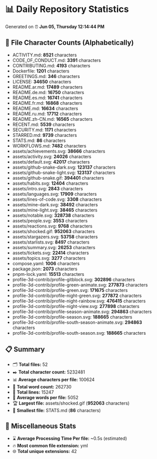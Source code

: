 # 📊 Daily Repository Statistics
Generated on ⏰ **Jun 05, Thursday 12:14:44 PM**

## 📂 File Character Counts (Alphabetically)
- ACTIVITY.md: **8521** characters
- CODE_OF_CONDUCT.md: **3391** characters
- CONTRIBUTING.md: **4193** characters
- Dockerfile: **1201** characters
- GREETINGS.md: **346** characters
- LICENSE: **34650** characters
- README.ar.md: **17489** characters
- README.de.md: **16750** characters
- README.es.md: **16741** characters
- README.fr.md: **16868** characters
- README.md: **16634** characters
- README.ru.md: **17712** characters
- README.zh-CN.md: **16565** characters
- RECENT.md: **5539** characters
- SECURITY.md: **1171** characters
- STARRED.md: **9739** characters
- STATS.md: **86** characters
- WORKFLOWS.md: **7482** characters
- assets/achievements.svg: **38666** characters
- assets/activity.svg: **24026** characters
- assets/default.svg: **42017** characters
- assets/github-snake-dark.svg: **123137** characters
- assets/github-snake-light.svg: **123137** characters
- assets/github-snake.gif: **394401** characters
- assets/habits.svg: **12404** characters
- assets/intro.svg: **2843** characters
- assets/languages.svg: **17909** characters
- assets/lines-of-code.svg: **3308** characters
- assets/mine-dark.svg: **38492** characters
- assets/mine-light.svg: **38465** characters
- assets/notable.svg: **328738** characters
- assets/people.svg: **3553** characters
- assets/reactions.svg: **9768** characters
- assets/shocked.gif: **952063** characters
- assets/stargazers.svg: **53758** characters
- assets/starlists.svg: **8497** characters
- assets/summary.svg: **26253** characters
- assets/tickets.svg: **22414** characters
- assets/topics.svg: **3277** characters
- compose.yaml: **1006** characters
- package.json: **2073** characters
- pnpm-lock.yaml: **15513** characters
- profile-3d-contrib/profile-gitblock.svg: **302896** characters
- profile-3d-contrib/profile-green-animate.svg: **277873** characters
- profile-3d-contrib/profile-green.svg: **171675** characters
- profile-3d-contrib/profile-night-green.svg: **277872** characters
- profile-3d-contrib/profile-night-rainbow.svg: **476415** characters
- profile-3d-contrib/profile-night-view.svg: **277898** characters
- profile-3d-contrib/profile-season-animate.svg: **294863** characters
- profile-3d-contrib/profile-season.svg: **188665** characters
- profile-3d-contrib/profile-south-season-animate.svg: **294863** characters
- profile-3d-contrib/profile-south-season.svg: **188665** characters

## 📋 Summary
- 🗂️ **Total files:** 52
- ✒️ **Total character count:** 5232481
- 📊 **Average characters per file:** 100624
- 📝 **Total word count:** 262730
- 🧾 **Total lines:** 15247
- 📐 **Average words per file:** 5052
- 🏆 **Largest file:** assets/shocked.gif (**952063** characters)
- 🥉 **Smallest file:** STATS.md (**86** characters)

## 🌟 Miscellaneous Stats
- ⌛ **Average Processing Time Per file:** ~0.5s (estimated)
- 🔥 **Most common file extension:** yml
- 🌐 **Total unique extensions:** 42

